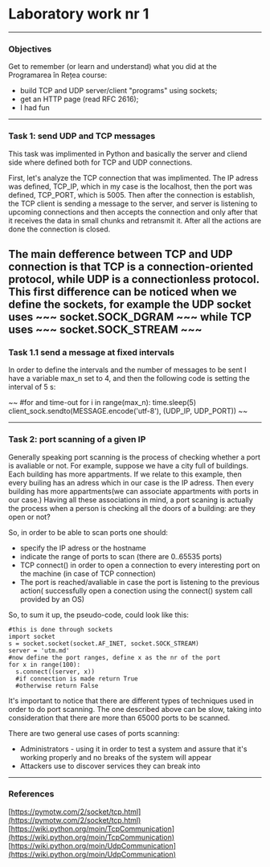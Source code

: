 # Laboratory work nr 1
---
### Objectives 
Get to remember (or learn and understand) what you did at the Programarea în Rețea course:

* build TCP and UDP server/client "programs" using sockets;
* get an HTTP page (read RFC 2616);
* I had fun
---
### Task 1: send UDP and TCP messages

This task was implimented in Python and basically the server and cliend side where defined both for TCP and UDP connections. 

First, let's analyze the TCP connection that was implimented. The IP adress was defined, TCP_IP, which in my case is the localhost, then the port was defined, TCP_PORT, which is 5005. Then after the connection is establish, the TCP client is sending a message to the server, and server is listening to upcoming connections and then accepts the connection and only after that it receives the data in small chunks and retransmit it. After all the actions are done the connection is closed.

The main defference between TCP and UDP connection is that TCP is a connection-oriented protocol, while UDP is a connectionless protocol. This first difference can be noticed when we define the sockets, for example the UDP socket uses ~~~ socket.SOCK_DGRAM ~~~ while TCP uses ~~~ socket.SOCK_STREAM ~~~
---
### Task 1.1 send a message at fixed intervals

In order to define the intervals and the number of messages to be sent I have a variable max_n set to 4, and then the following code is setting the interval of 5 s: 

~~ 
#for and time-out
for i in range(max_n):
    time.sleep(5)
    client_sock.sendto(MESSAGE.encode('utf-8'), (UDP_IP, UDP_PORT))
    ~~

---
### Task 2: port scanning of a given IP

Generally speaking port scanning is the process of checking whether a port is avaliable or not. For example, suppose we have a city full of buildings. Each building has more appartments. If we relate to this example, then every builing has an adress which in our case is the IP adress. Then every building has more appartments(we can associate appartments with ports in our case.) Having all these associations in mind, a port scaning is actually the process when a person is checking all the doors of a building: are they open or not? 

So, in order to be able to scan ports one should: 
* specify the IP adress or the hostname 
* indicate the range of ports to scan (there are 0..65535 ports)
* TCP connect() in order to open a connection to every interesting port on the machine (in case of TCP connection)
* The port is reached/avaliable in case the port is listening to the previous action( successfully open a conection using the connect() system call provided by an OS)

So, to sum it up, the pseudo-code, could look like this: 
~~~
#this is done through sockets
import socket 
s = socket.socket(socket.AF_INET, socket.SOCK_STREAM)
server = 'utm.md'
#now define the port ranges, define x as the nr of the port
for x in range(100):
  s.connect((server, x))
  #if connection is made return True
  #otherwise return False
~~~

It's important to notice that there are different types of techniques used in order to do port scanning. The one described above can be slow, taking into consideration that there are more than 65000 ports to be scanned. 


There are two general use cases of ports scanning: 
* Administrators - using it in order to test a system and assure that it's working properly and no breaks of the system will appear
* Attackers use to discover services they can break into

---
### References 
[https://pymotw.com/2/socket/tcp.html](https://pymotw.com/2/socket/tcp.html)
[https://wiki.python.org/moin/TcpCommunication](https://wiki.python.org/moin/TcpCommunication)
[https://wiki.python.org/moin/UdpCommunication](https://wiki.python.org/moin/UdpCommunication)
